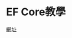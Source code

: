 # EF Core教學

[網址](https://docs.microsoft.com/zh-tw/ef/core/get-started/overview/first-app?tabs=visual-studio)
